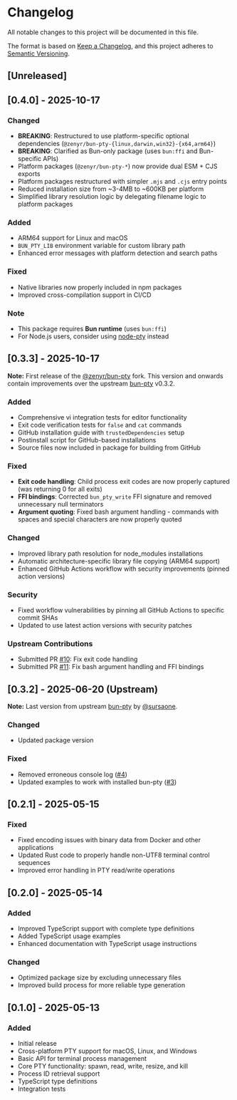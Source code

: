 # Changelog

All notable changes to this project will be documented in this file.

The format is based on [Keep a Changelog](https://keepachangelog.com/en/1.0.0/),
and this project adheres to [Semantic Versioning](https://semver.org/spec/v2.0.0.html).

## [Unreleased]

## [0.4.0] - 2025-10-17

### Changed
- **BREAKING**: Restructured to use platform-specific optional dependencies (`@zenyr/bun-pty-{linux,darwin,win32}-{x64,arm64}`)
- **BREAKING**: Clarified as Bun-only package (uses `bun:ffi` and Bun-specific APIs)
- Platform packages (`@zenyr/bun-pty-*`) now provide dual ESM + CJS exports
- Platform packages restructured with simpler `.mjs` and `.cjs` entry points
- Reduced installation size from ~3-4MB to ~600KB per platform
- Simplified library resolution logic by delegating filename logic to platform packages

### Added
- ARM64 support for Linux and macOS
- `BUN_PTY_LIB` environment variable for custom library path
- Enhanced error messages with platform detection and search paths

### Fixed
- Native libraries now properly included in npm packages
- Improved cross-compilation support in CI/CD

### Note
- This package requires **Bun runtime** (uses `bun:ffi`)
- For Node.js users, consider using [node-pty](https://github.com/microsoft/node-pty) instead

## [0.3.3] - 2025-10-17

**Note:** First release of the [@zenyr/bun-pty](https://github.com/zenyr/bun-pty) fork. This version and onwards contain improvements over the upstream [bun-pty](https://github.com/sursaone/bun-pty) v0.3.2.

### Added
- Comprehensive vi integration tests for editor functionality
- Exit code verification tests for `false` and `cat` commands
- GitHub installation guide with `trustedDependencies` setup
- Postinstall script for GitHub-based installations
- Source files now included in package for building from GitHub

### Fixed
- **Exit code handling**: Child process exit codes are now properly captured (was returning 0 for all exits)
- **FFI bindings**: Corrected `bun_pty_write` FFI signature and removed unnecessary null terminators
- **Argument quoting**: Fixed bash argument handling - commands with spaces and special characters are now properly quoted

### Changed
- Improved library path resolution for node_modules installations
- Automatic architecture-specific library file copying (ARM64 support)
- Enhanced GitHub Actions workflow with security improvements (pinned action versions)

### Security
- Fixed workflow vulnerabilities by pinning all GitHub Actions to specific commit SHAs
- Updated to use latest action versions with security patches

### Upstream Contributions
- Submitted PR [#10](https://github.com/sursaone/bun-pty/pull/10): Fix exit code handling
- Submitted PR [#11](https://github.com/sursaone/bun-pty/pull/11): Fix bash argument handling and FFI bindings

## [0.3.2] - 2025-06-20 (Upstream)

**Note:** Last version from upstream [bun-pty](https://github.com/sursaone/bun-pty) by [@sursaone](https://github.com/sursaone).

### Changed
- Updated package version

### Fixed
- Removed erroneous console log ([#4](https://github.com/sursaone/bun-pty/pull/4))
- Updated examples to work with installed bun-pty ([#3](https://github.com/sursaone/bun-pty/pull/3))

## [0.2.1] - 2025-05-15

### Fixed
- Fixed encoding issues with binary data from Docker and other applications
- Updated Rust code to properly handle non-UTF8 terminal control sequences
- Improved error handling in PTY read/write operations

## [0.2.0] - 2025-05-14

### Added
- Improved TypeScript support with complete type definitions
- Added TypeScript usage examples
- Enhanced documentation with TypeScript usage instructions

### Changed
- Optimized package size by excluding unnecessary files
- Improved build process for more reliable type generation

## [0.1.0] - 2025-05-13

### Added
- Initial release
- Cross-platform PTY support for macOS, Linux, and Windows
- Basic API for terminal process management
- Core PTY functionality: spawn, read, write, resize, and kill
- Process ID retrieval support
- TypeScript type definitions
- Integration tests 